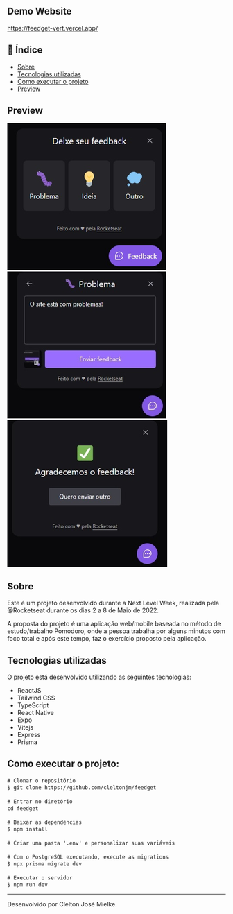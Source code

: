 ## Demo Website
https://feedget-vert.vercel.app/

## :notebook: Índice

* [Sobre](#Sobre)
* [Tecnologias utilizadas](#tec)
* [Como executar o projeto](#exec)
* [Preview](#preview)

## Preview
![](https://github.com/cleltonjm/feedget/blob/main/github/web1.jpg?raw=true)
![](https://github.com/cleltonjm/feedget/blob/main/github/web2.jpg?raw=true)
![](https://github.com/cleltonjm/feedget/blob/main/github/web3.jpg?raw=true)

## Sobre<a name="Sobre" />
Este é um projeto desenvolvido durante a Next Level Week, realizada pela @Rocketseat durante os dias 2 a 8 de Maio de 2022.

A proposta do projeto é uma aplicação web/mobile baseada no método de estudo/trabalho Pomodoro, onde a pessoa trabalha por alguns minutos com foco total e após este tempo, faz o exercício proposto pela aplicação. 

## Tecnologias utilizadas<a name="tec" />
O projeto está desenvolvido utilizando as seguintes tecnologias:

* ReactJS
* Tailwind CSS
* TypeScript
* React Native
* Expo
* Vitejs
* Express
* Prisma

## Como executar o projeto:<a name="exec" />
```
# Clonar o repositório
$ git clone https://github.com/cleltonjm/feedget

# Entrar no diretório
cd feedget

# Baixar as dependências
$ npm install

# Criar uma pasta '.env' e personalizar suas variáveis

# Com o PostgreSQL executando, execute as migrations
$ npx prisma migrate dev

# Executar o servidor
$ npm run dev
```

-----
Desenvolvido por Clelton José Mielke.
